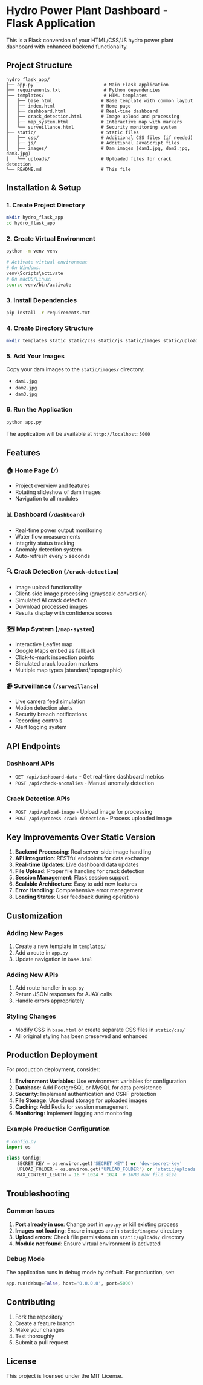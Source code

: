# Hydro Power Plant Dashboard - Flask Application

This is a Flask conversion of your HTML/CSS/JS hydro power plant dashboard with enhanced backend functionality.

## Project Structure

```
hydro_flask_app/
├── app.py                          # Main Flask application
├── requirements.txt                # Python dependencies
├── templates/                      # HTML templates
│   ├── base.html                  # Base template with common layout
│   ├── index.html                 # Home page
│   ├── dashboard.html             # Real-time dashboard
│   ├── crack_detection.html       # Image upload and processing
│   ├── map_system.html            # Interactive map with markers
│   └── surveillance.html          # Security monitoring system
├── static/                        # Static files
│   ├── css/                       # Additional CSS files (if needed)
│   ├── js/                        # Additional JavaScript files
│   ├── images/                    # Dam images (dam1.jpg, dam2.jpg, dam3.jpg)
│   └── uploads/                   # Uploaded files for crack detection
└── README.md                      # This file
```

## Installation & Setup

### 1. Create Project Directory
```bash
mkdir hydro_flask_app
cd hydro_flask_app
```

### 2. Create Virtual Environment
```bash
python -m venv venv

# Activate virtual environment
# On Windows:
venv\Scripts\activate
# On macOS/Linux:
source venv/bin/activate
```

### 3. Install Dependencies
```bash
pip install -r requirements.txt
```

### 4. Create Directory Structure
```bash
mkdir templates static static/css static/js static/images static/uploads
```

### 5. Add Your Images
Copy your dam images to the `static/images/` directory:
- `dam1.jpg`
- `dam2.jpg` 
- `dam3.jpg`

### 6. Run the Application
```bash
python app.py
```

The application will be available at `http://localhost:5000`

## Features

### 🏠 Home Page (`/`)
- Project overview and features
- Rotating slideshow of dam images
- Navigation to all modules

### 📊 Dashboard (`/dashboard`)
- Real-time power output monitoring
- Water flow measurements
- Integrity status tracking
- Anomaly detection system
- Auto-refresh every 5 seconds

### 🔍 Crack Detection (`/crack-detection`)
- Image upload functionality
- Client-side image processing (grayscale conversion)
- Simulated AI crack detection
- Download processed images
- Results display with confidence scores

### 🗺️ Map System (`/map-system`)
- Interactive Leaflet map
- Google Maps embed as fallback
- Click-to-mark inspection points
- Simulated crack location markers
- Multiple map types (standard/topographic)

### 📹 Surveillance (`/surveillance`)
- Live camera feed simulation
- Motion detection alerts
- Security breach notifications
- Recording controls
- Alert logging system

## API Endpoints

### Dashboard APIs
- `GET /api/dashboard-data` - Get real-time dashboard metrics
- `POST /api/check-anomalies` - Manual anomaly detection

### Crack Detection APIs
- `POST /api/upload-image` - Upload image for processing
- `POST /api/process-crack-detection` - Process uploaded image

## Key Improvements Over Static Version

1. **Backend Processing**: Real server-side image handling
2. **API Integration**: RESTful endpoints for data exchange
3. **Real-time Updates**: Live dashboard data updates
4. **File Upload**: Proper file handling for crack detection
5. **Session Management**: Flask session support
6. **Scalable Architecture**: Easy to add new features
7. **Error Handling**: Comprehensive error management
8. **Loading States**: User feedback during operations

## Customization

### Adding New Pages
1. Create a new template in `templates/`
2. Add a route in `app.py`
3. Update navigation in `base.html`

### Adding New APIs
1. Add route handler in `app.py`
2. Return JSON responses for AJAX calls
3. Handle errors appropriately

### Styling Changes
- Modify CSS in `base.html` or create separate CSS files in `static/css/`
- All original styling has been preserved and enhanced

## Production Deployment

For production deployment, consider:

1. **Environment Variables**: Use environment variables for configuration
2. **Database**: Add PostgreSQL or MySQL for data persistence
3. **Security**: Implement authentication and CSRF protection
4. **File Storage**: Use cloud storage for uploaded images
5. **Caching**: Add Redis for session management
6. **Monitoring**: Implement logging and monitoring

### Example Production Configuration
```python
# config.py
import os

class Config:
    SECRET_KEY = os.environ.get('SECRET_KEY') or 'dev-secret-key'
    UPLOAD_FOLDER = os.environ.get('UPLOAD_FOLDER') or 'static/uploads'
    MAX_CONTENT_LENGTH = 16 * 1024 * 1024  # 16MB max file size
```

## Troubleshooting

### Common Issues

1. **Port already in use**: Change port in `app.py` or kill existing process
2. **Images not loading**: Ensure images are in `static/images/` directory
3. **Upload errors**: Check file permissions on `static/uploads/` directory
4. **Module not found**: Ensure virtual environment is activated

### Debug Mode
The application runs in debug mode by default. For production, set:
```python
app.run(debug=False, host='0.0.0.0', port=5000)
```

## Contributing

1. Fork the repository
2. Create a feature branch
3. Make your changes
4. Test thoroughly
5. Submit a pull request

## License

This project is licensed under the MIT License.